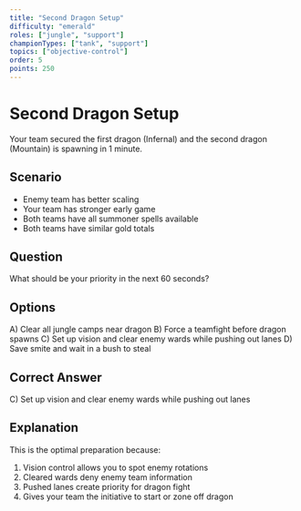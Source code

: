 ```yaml
---
title: "Second Dragon Setup"
difficulty: "emerald"
roles: ["jungle", "support"]
championTypes: ["tank", "support"]
topics: ["objective-control"]
order: 5
points: 250
---
```


# Second Dragon Setup

Your team secured the first dragon (Infernal) and the second dragon (Mountain) is spawning in 1 minute.

## Scenario
- Enemy team has better scaling
- Your team has stronger early game
- Both teams have all summoner spells available
- Both teams have similar gold totals

## Question
What should be your priority in the next 60 seconds?

## Options
A) Clear all jungle camps near dragon
B) Force a teamfight before dragon spawns
C) Set up vision and clear enemy wards while pushing out lanes
D) Save smite and wait in a bush to steal

## Correct Answer
C) Set up vision and clear enemy wards while pushing out lanes

## Explanation
This is the optimal preparation because:
1. Vision control allows you to spot enemy rotations
2. Cleared wards deny enemy team information
3. Pushed lanes create priority for dragon fight
4. Gives your team the initiative to start or zone off dragon 